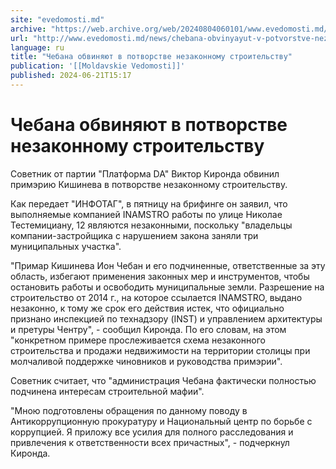 ```yaml
---
site: "evedomosti.md"
archive: "https://web.archive.org/web/20240804060101/www.evedomosti.md/news/chebana-obvinyayut-v-potvorstve-nezakonnomu-stroitelstvu"
url: "http://www.evedomosti.md/news/chebana-obvinyayut-v-potvorstve-nezakonnomu-stroitelstvu"
language: ru
title: "Чебана обвиняют в потворстве незаконному строительству"
publication: '[[Moldavskie Vedomosti]]'
published: 2024-06-21T15:17
---
```


# Чебана обвиняют в потворстве незаконному строительству

Советник от партии "Платформа DA" Виктор Киронда обвинил примэрию Кишинева в потворстве незаконному строительству.

Как передает "ИНФОТАГ", в пятницу на брифинге он заявил, что выполняемые компанией INAMSTRO работы по улице Николае Тестемициану, 12 являются незаконными, поскольку "владельцы компании-застройщика с нарушением закона заняли три муниципальных участка".

"Примар Кишинева Ион Чебан и его подчиненные, ответственные за эту область, избегают применения законных мер и инструментов, чтобы остановить работы и освободить муниципальные земли. Разрешение на строительство от 2014 г., на которое ссылается INAMSTRO, выдано незаконно, к тому же срок его действия истек, что официально признано инспекцией по технадзору (INST) и управлением архитектуры и претуры Чентру", - сообщил Киронда. По его словам, на этом "конкретном примере прослеживается схема незаконного строительства и продажи недвижимости на территории столицы при молчаливой поддержке чиновников и руководства примэрии".

Советник считает, что "администрация Чебана фактически полностью подчинена интересам строительной мафии".

"Мною подготовлены обращения по данному поводу в Антикоррупционную прокуратуру и Национальный центр по борьбе с коррупцией. Я приложу все усилия для полного расследования и привлечения к ответственности всех причастных", - подчеркнул Киронда.